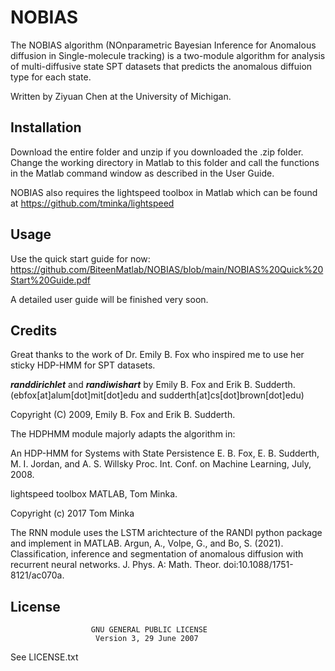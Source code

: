 # NOBIAS

The NOBIAS algorithm (NOnparametric Bayesian Inference for Anomalous diffusion in Single-molecule tracking) is a two-module algorithm for analysis of multi-diffusive state SPT datasets that predicts the anomalous diffuion type for each state.


Written by Ziyuan Chen at the University of Michigan.

## Installation

Download the entire folder and unzip if you downloaded the .zip folder. Change the working directory in Matlab to this folder and call the functions in the Matlab command window as described in the User Guide.

NOBIAS also requires the lightspeed toolbox in Matlab which can be found at https://github.com/tminka/lightspeed

## Usage

Use the quick start guide for now: https://github.com/BiteenMatlab/NOBIAS/blob/main/NOBIAS%20Quick%20Start%20Guide.pdf

A detailed user guide will be finished very soon.

## Credits


Great thanks to the work of Dr. Emily B. Fox who inspired me to use her sticky HDP-HMM for SPT datasets.


**_randdirichlet_** and **_randiwishart_** by Emily B. Fox and Erik B. Sudderth.(ebfox[at]alum[dot]mit[dot]edu and sudderth[at]cs[dot]brown[dot]edu)

Copyright (C) 2009, Emily B. Fox and Erik B. Sudderth.

The HDPHMM module majorly adapts the algorithm in:

  An HDP-HMM for Systems with State Persistence
  E. B. Fox, E. B. Sudderth, M. I. Jordan, and A. S. Willsky
  Proc. Int. Conf. on Machine Learning, July, 2008.

lightspeed toolbox MATLAB, Tom Minka.

Copyright (c) 2017 Tom Minka

The RNN module uses the LSTM arichtecture of the RANDI python package and implement in MATLAB.
Argun, A., Volpe, G., and Bo, S. (2021). Classification, inference and segmentation of anomalous diffusion with recurrent neural networks. J. Phys. A: Math. Theor. doi:10.1088/1751-8121/ac070a.
 

## License

                      GNU GENERAL PUBLIC LICENSE
                       Version 3, 29 June 2007

  See LICENSE.txt
